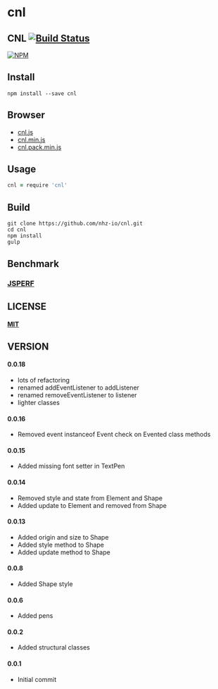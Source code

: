 # cnl

## CNL [![Build Status][travis-image]][travis-url]
[![NPM][npm-image]][npm-url]

## Install
```
npm install --save cnl
```

## Browser
* [cnl.js][dist-browser-js-url]
* [cnl.min.js][min-dist-browser-js-url]
* [cnl.pack.min.js][pack-min-dist-browser-js-url]

## Usage

```coffeescript
cnl = require 'cnl'
```

## Build
```
git clone https://github.com/nhz-io/cnl.git
cd cnl
npm install
gulp
```

## Benchmark
###  [JSPERF][jsperf-url]

LICENSE
-------
#### [MIT](LICENSE)

VERSION
-------
#### 0.0.18
* lots of refactoring
* renamed addEventListener to addListener
* renamed removeEventListener to listener
* lighter classes

#### 0.0.16
* Removed event instanceof Event check on Evented class methods

#### 0.0.15
* Added missing font setter in TextPen

#### 0.0.14
* Removed style and state from Element and Shape
* Added update to Element and removed from Shape

#### 0.0.13
* Added origin and size to Shape
* Added style method to Shape
* Added update method to Shape

#### 0.0.8
* Added Shape style

#### 0.0.6
* Added pens

#### 0.0.2
* Added structural classes

#### 0.0.1
* Initial commit

[travis-image]: https://travis-ci.org/nhz-io/cnl.svg
[travis-url]: https://travis-ci.org/nhz-io/cnl

[npm-image]: https://nodei.co/npm/cnl.png
[npm-url]: https://nodei.co/npm/cnl

[jsperf-url]: http://jsperf.com/cnl

[dist-browser-js-url]: cnl.js
[min-dist-browser-js-url]: cnl.min.js
[pack-min-dist-browser-js-url]: cnl.pack.min.js
